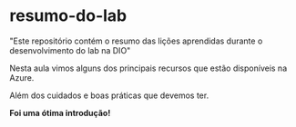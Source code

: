# resumo-do-lab
"Este repositório contém o resumo das lições aprendidas durante o desenvolvimento do lab na DIO"

Nesta aula vimos alguns dos principais recursos que estão disponíveis na Azure.

Além dos cuidados e boas práticas que devemos ter.

**Foi uma ótima introdução!**
